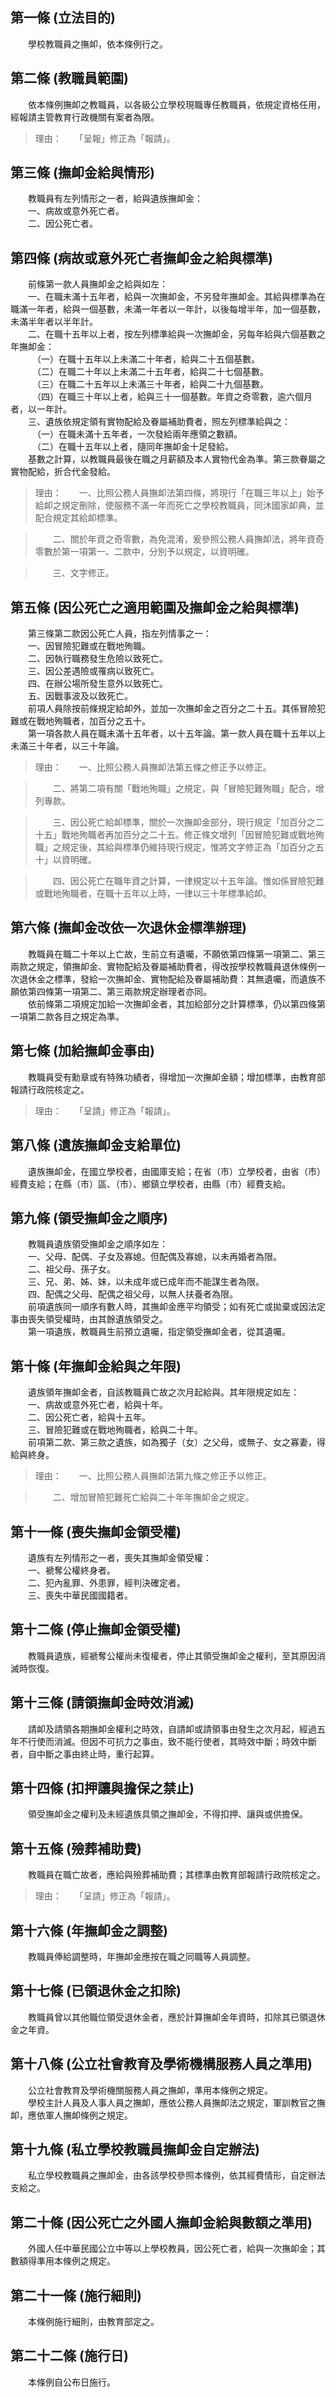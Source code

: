 第一條 (立法目的)
-----------------
　　學校教職員之撫卹，依本條例行之。  


第二條 (教職員範圍)
-------------------
　　依本條例撫卹之教職員，以各級公立學校現職專任教職員，依規定資格任用，經報請主管教育行政機關有案者為限。  
> 理由：　　「呈報」修正為「報請」。



第三條 (撫卹金給與情形)
-----------------------
　　教職員有左列情形之一者，給與遺族撫卹金：  
　　一、病故或意外死亡者。  
　　二、因公死亡者。  


第四條 (病故或意外死亡者撫卹金之給與標準)
-----------------------------------------
　　前條第一款人員撫卹金之給與如左：  
　　一、在職未滿十五年者，給與一次撫卹金，不另發年撫卹金。其給與標準為在職滿一年者，給與一個基數，未滿一年者以一年計，以後每增半年，加一個基數，未滿半年者以半年計。  
　　二、在職十五年以上者，按左列標準給與一次撫卹金，另每年給與六個基數之年撫卹金：  
　　　（一）在職十五年以上未滿二十年者，給與二十五個基數。  
　　　（二）在職二十年以上未滿二十五年者，給與二十七個基數。  
　　　（三）在職二十五年以上未滿三十年者，給與二十九個基數。  
　　　（四）在職三十年以上者，給與三十一個基數。年資之奇零數，逾六個月者，以一年計。  
　　三、遺族依規定領有實物配給及眷屬補助費者，照左列標準給與之：  
　　　（一）在職未滿十五年者，一次發給兩年應領之數額。  
　　　（二）在職十五年以上者，隨同年撫卹金十足發給。  
　　基數之計算，以教職員最後在職之月薪額及本人實物代金為準。第三款眷屬之實物配給，折合代金發給。  
> 理由：　　一、比照公務人員撫卹法第四條，將現行「在職三年以上」始予給卹之規定刪除，使服務不滿一年而死亡之學校教職員，同沐國家卹典，並配合規定其給卹標準。

> 　　二、關於年資之奇零數，為免混淆，爰參照公務人員撫卹法，將年資奇零數於第一項第一、二款中，分別予以規定，以資明確。

> 　　三、文字修正。



第五條 (因公死亡之適用範圍及撫卹金之給與標準)
---------------------------------------------
　　第三條第二款因公死亡人員，指左列情事之一：  
　　一、因冒險犯難或在戰地殉職。  
　　二、因執行職務發生危險以致死亡。  
　　三、因公差遇險或罹病以致死亡。  
　　四、在辦公場所發生意外以致死亡。  
　　五、因戰事波及以致死亡。  
　　前項人員除按前條規定給卹外，並加一次撫卹金之百分之二十五。其係冒險犯難或在戰地殉職者，加百分之五十。  
　　第一項各款人員在職未滿十五年者，以十五年論。第一款人員在職十五年以上未滿三十年者，以三十年論。  
> 理由：　　一、比照公務人員撫卹法第五條之修正予以修正。

> 　　二、將第二項有關「戰地殉職」之規定，與「冒險犯難殉職」配合，增列專款。

> 　　三、因公死亡給卹標準，關於一次撫卹金部分，現行規定「加百分之二十五」戰地殉職者再加百分之二十五。修正條文增列「因冒險犯難或戰地殉職」之規定後，其給與標準仍維持現行規定，惟將文字修正為「加百分之五十」以資明確。

> 　　四、因公死亡在職年資之計算，一律規定以十五年論。惟如係冒險犯難或戰地殉職者，在職十五年以上時，一律以三十年標準給卹。



第六條 (撫卹金改依一次退休金標準辦理)
-------------------------------------
　　教職員在職二十年以上亡故，生前立有遺囑，不願依第四條第一項第二、第三兩款之規定，領撫卹金、實物配給及眷屬補助費者，得改按學校教職員退休條例一次退休金之標準，發給一次撫卹金、實物配給及眷屬補助費：其無遺囑，而遺族不願依第四條第一項第二、第三兩款規定辦理者亦同。  
　　依前條第二項規定加給一次撫卹金者，其加給部分之計算標準，仍以第四條第一項第二款各目之規定為準。  


第七條 (加給撫卹金事由)
-----------------------
　　教職員受有勳章或有特殊功績者，得增加一次撫卹金額；增加標準，由教育部報請行政院核定之。  
> 理由：　　「呈請」修正為「報請」。



第八條 (遺族撫卹金支給單位)
---------------------------
　　遺族撫卹金，在國立學校者，由國庫支給；在省（市）立學校者，由省（市）經費支給；在縣（市）區、（市）、鄉鎮立學校者，由縣（市）經費支給。  


第九條 (領受撫卹金之順序)
-------------------------
　　教職員遺族領受撫卹金之順序如左：  
　　一、父母、配偶、子女及寡媳。但配偶及寡媳，以未再婚者為限。  
　　二、祖父母、孫子女。  
　　三、兄、弟、姊、妹，以未成年或已成年而不能謀生者為限。  
　　四、配偶之父母、配偶之祖父母，以無人扶養者為限。  
　　前項遺族同一順序有數人時，其撫卹金應平均領受；如有死亡或拋棄或因法定事由喪失領受權時，由其餘遺族領受之。  
　　第一項遺族，教職員生前預立遺囑，指定領受撫卹金者，從其遺囑。  


第十條 (年撫卹金給與之年限)
---------------------------
　　遺族領年撫卹金者，自該教職員亡故之次月起給與。其年限規定如左：  
　　一、病故或意外死亡者，給與十年。  
　　二、因公死亡者，給與十五年。  
　　三、冒險犯難或在戰地殉職者，給與二十年。  
　　前項第二款、第三款之遺族，如為獨子（女）之父母，或無子、女之寡妻，得給與終身。  
> 理由：　　一、比照公務人員撫卹法第九條之修正予以修正。

> 　　二、增加冒險犯難死亡給與二十年年撫卹金之規定。



第十一條 (喪失撫卹金領受權)
---------------------------
　　遺族有左列情形之一者，喪失其撫卹金領受權：  
　　一、褫奪公權終身者。  
　　二、犯內亂罪、外患罪，經判決確定者。  
　　三、喪失中華民國國籍者。  


第十二條 (停止撫卹金領受權)
---------------------------
　　教職員遺族，經褫奪公權尚未復權者，停止其領受撫卹金之權利，至其原因消滅時恢復。  


第十三條 (請領撫卹金時效消滅)
-----------------------------
　　請卹及請領各期撫卹金權利之時效，自請卹或請領事由發生之次月起，經過五年不行使而消滅。但因不可抗力之事由，致不能行使者，其時效中斷；時效中斷者，自中斷之事由終止時，重行起算。  


第十四條 (扣押讓與擔保之禁止)
-----------------------------
　　領受撫卹金之權利及未經遺族具領之撫卹金，不得扣押、讓與或供擔保。  


第十五條 (殮葬補助費)
---------------------
　　教職員在職亡故者，應給與殮葬補助費；其標準由教育部報請行政院核定之。  
> 理由：　　「呈請」修正為「報請」。



第十六條 (年撫卹金之調整)
-------------------------
　　教職員俸給調整時，年撫卹金應按在職之同職等人員調整。  


第十七條 (已領退休金之扣除)
---------------------------
　　教職員曾以其他職位領受退休金者，應於計算撫卹金年資時，扣除其已領退休金之年資。  


第十八條 (公立社會教育及學術機構服務人員之準用)
-----------------------------------------------
　　公立社會教育及學術機關服務人員之撫卹，準用本條例之規定。  
　　學校主計人員及人事人員之撫卹，應依公務人員撫卹法之規定，軍訓教官之撫卹，應依軍人撫卹條例之規定。  


第十九條 (私立學校教職員撫卹金自定辦法)
---------------------------------------
　　私立學校教職員之撫卹金，由各該學校參照本條例，依其經費情形，自定辦法支給之。  


第二十條 (因公死亡之外國人撫卹金給與數額之準用)
-----------------------------------------------
　　外國人任中華民國公立中等以上學校教員，因公死亡者，給與一次撫卹金；其數額得準用本條例之規定。  


第二十一條 (施行細則)
---------------------
　　本條例施行細則，由教育部定之。  


第二十二條 (施行日)
-------------------
　　本條例自公布日施行。